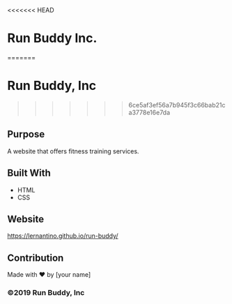 <<<<<<< HEAD
# Run Buddy Inc.
=======
# Run Buddy, Inc
>>>>>>> 6ce5af3ef56a7b945f3c66bab21ca3778e16e7da

## Purpose
A website that offers fitness training services. 

## Built With
* HTML
* CSS

## Website
https://lernantino.github.io/run-buddy/

## Contribution
Made with ❤️ by [your name]

### ©️2019 Run Buddy, Inc 
